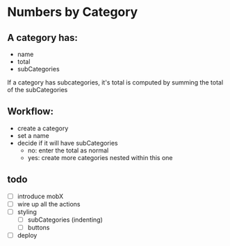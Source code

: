 # Numbers by Category

## A category has:

- name
- total
- subCategories

If a category has subcategories, it's total is computed by summing the total of the subCategories

## Workflow:

- create a category
- set a name
- decide if it will have subCategories
  - no: enter the total as normal
  - yes: create more categories nested within this one

## todo

- [ ] introduce mobX
- [ ] wire up all the actions
- [ ] styling
  - [ ] subCategories (indenting)
  - [ ] buttons
- [ ] deploy
